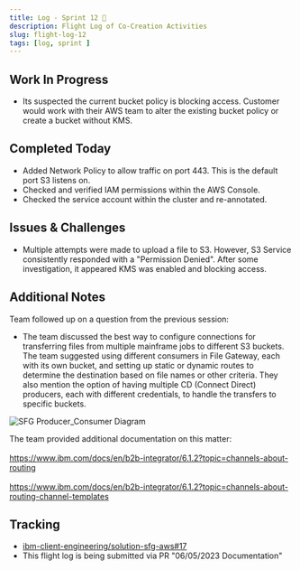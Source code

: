 ```yaml
---
title: Log - Sprint 12 🛫
description: Flight Log of Co-Creation Activities
slug: flight-log-12
tags: [log, sprint ]
---
```


## Work In Progress
- Its suspected the current bucket policy is blocking access. Customer would work with their AWS team to alter the existing bucket policy or create a bucket without KMS. 
## Completed Today
- Added Network Policy to allow traffic on port 443. This is the default port S3 listens on. 
- Checked and verified IAM permissions within the AWS Console.
- Checked the service account within the cluster and re-annotated. 
## Issues & Challenges
- Multiple attempts were made to upload a file to S3. However, S3 Service consistently responded with a "Permission Denied". After some investigation, it appeared KMS was enabled and blocking access. 
## Additional Notes
Team followed up on a question from the previous session:
- The team discussed the best way to configure connections for transferring files from multiple mainframe jobs to different S3 buckets. The team suggested using different consumers in File Gateway, each with its own bucket, and setting up static or dynamic routes to determine the destination based on file names or other criteria. They also mention the option of having multiple CD (Connect Direct) producers, each with different credentials, to handle the transfers to specific buckets. 
  
![SFG Producer_Consumer Diagram](https://github.com/ibm-client-engineering/solution-sfg-aws/assets/132930716/12361069-8855-4c08-98ff-80041fd9cdc8)

  
The team provided additional documentation on this matter: <br></br>
https://www.ibm.com/docs/en/b2b-integrator/6.1.2?topic=channels-about-routing <br></br>
https://www.ibm.com/docs/en/b2b-integrator/6.1.2?topic=channels-about-routing-channel-templates

## Tracking
- [ibm-client-engineering/solution-sfg-aws#17](https://zenhub.ibm.com/workspaces/st5-action-information-center-64343620d0cfd0000f03a114/issues/ibm-client-engineering/solution-sfg-aws/17)
- This flight log is being submitted via PR "06/05/2023 Documentation"